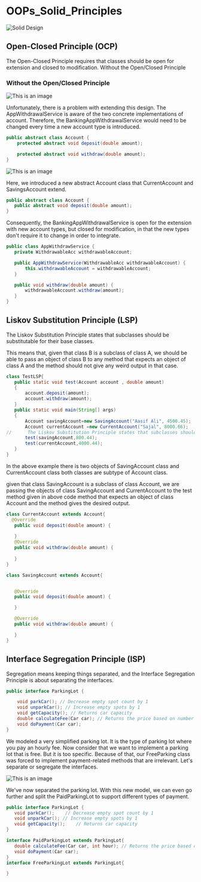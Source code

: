 # OOPs_Solid_Principles

![Solid Design ](https://img.shields.io/badge/Solid_Design-Principles--in--Java-green.svg?longCache=true&style=for-the-badge)

 
## Open-Closed Principle (OCP)
The Open-Closed Principle requires that classes should be open for extension and closed to modification.
Without the Open/Closed Principle

### Without the Open/Closed Principle

![This is an image](https://www.baeldung.com/wp-content/uploads/2020/07/1.png)

Unfortunately, there is a problem with extending this design. The AppWithdrawalService is aware of the two concrete implementations of account. Therefore, the BankingAppWithdrawalService would need to be changed every time a new account type is introduced.

```java
public abstract class Account {
    protected abstract void deposit(double amount);

    protected abstract void withdraw(double amount);
}
```
![This is an image](https://www.baeldung.com/wp-content/uploads/2020/07/2.png)

 Here, we introduced a new abstract Account class that CurrentAccount and SavingsAccount extend.

```java
public abstract class Account {
   public abstract void deposit(double amount);
}
```
 
Consequently, the BankingAppWithdrawalService is open for the extension with new account types, but closed for modification, in that the new types don't require it to change in order to integrate.


```java
public class AppWithdrawService {
   private WithdrawableAcc withdrawableAccount;

   public AppWithdrawService(WithdrawableAcc withdrawableAccount) {
       this.withdrawableAccount = withdrawableAccount;
   }

   public void withdraw(double amount) {
       withdrawableAccount.withdraw(amount);
   }
}
```

## Liskov Substitution Principle (LSP)

The Liskov Substitution Principle states that subclasses should be substitutable for their base classes.

This means that, given that class B is a subclass of class A, we should be able to pass an object of class B to any method that expects an object of class A and the method should not give any weird output in that case.

```java
class TestLSP{
   public static void test(Account account , double amount)
   {
       account.deposit(amount);
       account.withdraw(amount);
   }
   public static void main(String[] args)
   {
       Account savingAccount=new SavingAccount("Aasif Ali", 4500.45);
       Account currentAccount =new CurrentAccount("Sajal", 8000.66);
//      The Liskov Substitution Principle states that subclasses should be substitutable for their base classes.
       test(savingAccount,800.44);
       test(currentAccount,4000.44);
   }
}
```


In the above example there is two objects of SavingAccount class and CurrentAccount class both classes are subtype of Account class.

given that class SavingAccount is a subclass of class Account, we are passing the objects of class SavingAccount and CurrentAccount to the test method given in above code method that expects an object of class Account and the method  gives the desired output.

```java
class CurrentAccount extends Account{
  @Override
   public void deposit(double amount) {
  
   }
   @Override
   public void withdraw(double amount) {
  
   }
}

class SavingAccount extends Account{


   @Override
   public void deposit(double amount) {

   }

   @Override
   public void withdraw(double amount) {

   }
}
```

## Interface Segregation Principle (ISP)

Segregation means keeping things separated, and the Interface Segregation Principle is about separating the interfaces.

```java 
public interface ParkingLot {

	void parkCar();	// Decrease empty spot count by 1
	void unparkCar(); // Increase empty spots by 1
	void getCapacity();	// Returns car capacity
	double calculateFee(Car car); // Returns the price based on number of hours
	void doPayment(Car car);
}
```

We modeled a very simplified parking lot. It is the type of parking lot where you pay an hourly fee. Now consider that we want to implement a parking lot that is free.
But it is too specific. Because of that, our FreeParking class was forced to implement payment-related methods that are irrelevant. Let's separate or segregate the interfaces.

![This is an image](https://erinc.io/wp-content/uploads/2020/08/SOLID-Tutorial-1024x432.png)

We've now separated the parking lot. With this new model, we can even go further and split the PaidParkingLot to support different types of payment.

```java
public interface ParkingLot {
   void parkCar();    // Decrease empty spot count by 1
   void unparkCar(); // Increase empty spots by 1
   void getCapacity();    // Returns car capacity
}

interface PaidParkingLot extends ParkingLot{
   double calculateFee(Car car, int hour); // Returns the price based on number of hours
   void doPayment(Car car);
}
interface FreeParkingLot extends ParkingLot{

}
```

